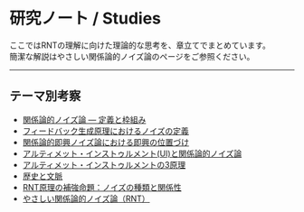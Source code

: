 # 研究ノート / Studies

ここではRNTの理解に向けた理論的な思考を、章立てでまとめています。  
簡潔な解説はやさしい関係論的ノイズ論のページをご参照ください。

---

## テーマ別考察
- [関係論的ノイズ論 ― 定義と枠組み](definition.md)
- [フィードバック生成原理におけるノイズの定義](ui-position-mapping.md)
- [関係論的即興ノイズ論における即興の位置づけ](uiai.md)
- [アルティメット・インストゥルメント(UI)と関係論的ノイズ論](rnt.md)
- [アルティメット・インストゥルメントの3原理](rnt_overview.md)
- [歴史と文脈](context.md)
- [RNT原理の補強命題：ノイズの種類と関係性](rnt_supplement.md)
- [やさしい関係論的ノイズ論（RNT）](rnt_ez.md)


